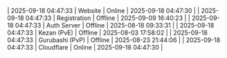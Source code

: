 | 2025-09-18 04:47:33 | Website | Online | 2025-09-18 04:47:30 |
| 2025-09-18 04:47:33 | Registration | Offline | 2025-09-09 16:40:23 |
| 2025-09-18 04:47:33 | Auth Server | Offline | 2025-08-18 09:33:31 |
| 2025-09-18 04:47:33 | Kezan (PvE) | Offline | 2025-08-03 17:58:02 |
| 2025-09-18 04:47:33 | Gurubashi (PvP) | Offline | 2025-08-23 21:44:06 |
| 2025-09-18 04:47:33 | Cloudflare | Online | 2025-09-18 04:47:30 |
